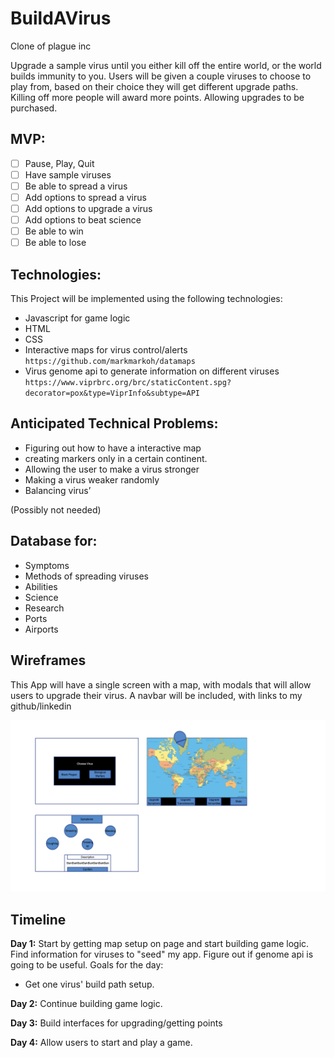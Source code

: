 # BuildAVirus
Clone of plague inc

Upgrade a sample virus until you either kill off the entire world, or the world builds immunity to you.
Users will be given a couple viruses to choose to play from, based on their choice they will get different upgrade paths.
Killing off more people will award more points. Allowing upgrades to be purchased.

## MVP:
  - [ ] Pause, Play, Quit
  - [ ] Have sample viruses
  - [ ] Be able to spread a virus
  - [ ] Add options to spread a virus
  - [ ] Add options to upgrade a virus
  - [ ] Add options to beat science
  - [ ] Be able to win
  - [ ] Be able to lose

## Technologies:
This Project will be implemented using the following technologies:
  - Javascript for game logic
  - HTML
  - CSS
  - Interactive maps for virus control/alerts `https://github.com/markmarkoh/datamaps`
  - Virus genome api to generate information on different viruses `https://www.viprbrc.org/brc/staticContent.spg?decorator=pox&type=ViprInfo&subtype=API`

## Anticipated Technical Problems:
  - Figuring out how to have a interactive map
  - creating markers only in a certain continent.
  - Allowing the user to make a virus stronger
  - Making a virus weaker randomly
  - Balancing virus’



(Possibly not needed)
## Database for:
  - Symptoms 
  - Methods of spreading viruses
  - Abilities
  - Science
  - Research
  - Ports
  - Airports
  
## Wireframes
This App will have a single screen with a map, with modals that will allow users to upgrade their virus. A navbar will be included, with links to my github/linkedin

![wireframe](/wireframe.png)

## Timeline

**Day 1:** Start by getting map setup on page and start building game logic. Find information for viruses to "seed" my app. Figure out if genome api is going to be useful.
 Goals for the day: 
 * Get one virus' build path setup.
 
 **Day 2:** Continue building game logic.
 
 **Day 3:** Build interfaces for upgrading/getting points
 
 **Day 4:** Allow users to start and play a game.

